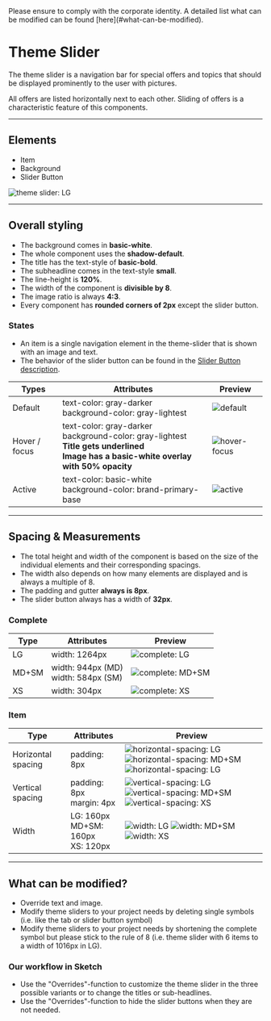 <AlertInfo alertHeadline="Modifiable">
Please ensure to comply with the corporate identity. A detailed list what can be modified can be found [here](#what-can-be-modified).
</AlertInfo>

# Theme Slider

The theme slider is a navigation bar for special offers and topics that should be displayed prominently to the user with pictures.

All offers are listed horizontally next to each other. Sliding of offers is a characteristic feature of this components.

---

## Elements

- Item
- Background
- Slider Button

![theme slider: LG](assets/elements/LG@1x.png)

---

## Overall styling

- The background comes in **basic-white**.
- The whole component uses the **shadow-default**.
- The title has the text-style of **basic-bold**.
- The subheadline comes in the text-style **small**.
- The line-height is **120%**.
- The width of the component is **divisible by 8**.
- The image ratio is always **4:3**.
- Every component has **rounded corners of 2px** except the slider button.

### States

- An item is a single navigation element in the theme-slider that is shown with an image and text.
- The behavior of the slider button can be found in the [Slider Button description](../Slider%20button/Slider%20button.md).

| Types | Attributes | Preview |
|---|---|---|
| Default | text-color: gray-darker<br>background-color: gray-lightest | ![default](assets/states/default@1x.png) |
| Hover / focus | text-color: gray-darker<br>background-color: gray-lightest<br>**Title gets underlined**<br>**Image has a basic-white overlay with 50% opacity** | ![hover-focus](assets/states/hover-focus@1x.png) |
| Active | text-color: basic-white<br>background-color: brand-primary-base | ![active](assets/states/active@1x.png) |

---

## Spacing & Measurements

- The total height and width of the component is based on the size of the individual elements and their corresponding spacings.
- The width also depends on how many elements are displayed and is always a multiple of 8.
- The padding and gutter **always is 8px**.
- The slider button always has a width of **32px**.

### Complete

| Type | Attributes | Preview |
|---|---|---|
| LG | width: 1264px | ![complete: LG](assets/measurements/LG/complete@1x.png) |
| MD+SM | width: 944px (MD)<br>width: 584px (SM) | ![complete: MD+SM](assets/measurements/MD+SM/complete@1x.png) |
| XS | width: 304px |  ![complete: XS](assets/measurements/XS/complete@1x.png) |

### Item

| Type | Attributes | Preview |
|---|---|---|
| Horizontal spacing | padding: 8px | ![horizontal-spacing: LG](assets/measurements/LG/horizontal-spacing@1x.png) ![horizontal-spacing: MD+SM](assets/measurements/MD+SM/horizontal-spacing@1x.png) ![horizontal-spacing: LG](assets/measurements/XS/horizontal-spacing@1x.png) |
| Vertical spacing | padding: 8px<br>margin: 4px |  ![vertical-spacing: LG](assets/measurements/LG/vertical-spacing@1x.png) ![vertical-spacing: MD+SM](assets/measurements/MD+SM/vertical-spacing@1x.png) ![vertical-spacing: XS](assets/measurements/XS/vertical-spacing@1x.png) |
| Width | LG: 160px<br>MD+SM: 160px<br>XS: 120px | ![width: LG](assets/measurements/LG/width@1x.png) ![width: MD+SM](assets/measurements/MD+SM/width@1x.png) ![width: XS](assets/measurements/XS/width@1x.png)|

---

## What can be modified?

- Override text and image.
- Modify theme sliders to your project needs by deleting single symbols (i.e. like the tab or slider button symbol)
- Modify theme sliders to your project needs by shortening the complete symbol but please stick to the rule of 8 (i.e. theme slider with 6 items to a width of 1016px in LG).


### Our workflow in Sketch

- Use the "Overrides"-function to customize the theme slider in the three possible variants or to change the titles or sub-headlines.
- Use the "Overrides"-function to hide the slider buttons when they are not needed.
